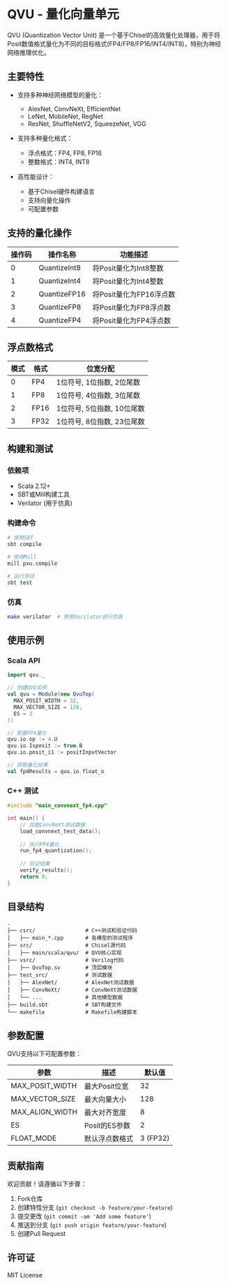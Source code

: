 # QVU - 量化向量单元

QVU (Quantization Vector Unit) 是一个基于Chisel的高效量化处理器，用于将Posit数值格式量化为不同的目标格式(FP4/FP8/FP16/INT4/INT8)，特别为神经网络推理优化。

## 主要特性

- 支持多种神经网络模型的量化：
  - AlexNet, ConvNeXt, EfficientNet
  - LeNet, MobileNet, RegNet
  - ResNet, ShuffleNetV2, SqueezeNet, VGG

- 支持多种量化格式：
  - 浮点格式：FP4, FP8, FP16
  - 整数格式：INT4, INT8

- 高性能设计：
  - 基于Chisel硬件构建语言
  - 支持向量化操作
  - 可配置参数

## 支持的量化操作

| 操作码 | 操作名称 | 功能描述 |
|--------|---------|---------|
| 0 | QuantizeInt8 | 将Posit量化为Int8整数 |
| 1 | QuantizeInt4 | 将Posit量化为Int4整数 |
| 2 | QuantizeFP16 | 将Posit量化为FP16浮点数 |
| 3 | QuantizeFP8 | 将Posit量化为FP8浮点数 |
| 4 | QuantizeFP4 | 将Posit量化为FP4浮点数 |

## 浮点数格式

| 模式 | 格式 | 位宽分配 |
|-----|------|---------|
| 0 | FP4 | 1位符号, 1位指数, 2位尾数 |
| 1 | FP8 | 1位符号, 4位指数, 3位尾数 |
| 2 | FP16 | 1位符号, 5位指数, 10位尾数 |
| 3 | FP32 | 1位符号, 8位指数, 23位尾数 |

## 构建和测试

### 依赖项

- Scala 2.12+
- SBT或Mill构建工具
- Verilator (用于仿真)

### 构建命令

```bash
# 使用SBT
sbt compile

# 使用Mill 
mill pvu.compile

# 运行测试
sbt test
```

### 仿真

```bash
make verilator  # 使用Verilator进行仿真
```

## 使用示例

### Scala API

```scala
import qvu._

// 创建QVU实例
val qvu = Module(new QvuTop(
  MAX_POSIT_WIDTH = 32,
  MAX_VECTOR_SIZE = 128,
  ES = 2
))

// 配置FP4量化
qvu.io.op := 4.U
qvu.io.Isposit := true.B
qvu.io.posit_i1 := positInputVector

// 获取量化结果
val fp4Results = qvu.io.float_o
```

### C++ 测试

```cpp
#include "main_convnext_fp4.cpp"

int main() {
    // 加载ConvNeXt测试数据
    load_convnext_test_data();
    
    // 执行FP4量化
    run_fp4_quantization();
    
    // 验证结果
    verify_results();
    return 0;
}
```

## 目录结构

```
.
├── csrc/                # C++测试和验证代码
│   ├── main_*.cpp       # 各模型的测试程序
├── src/                 # Chisel源代码
│   ├── main/scala/qvu/  # QVU核心实现
├── vsrc/                # Verilog代码
│   ├── QvuTop.sv        # 顶层模块
├── test_src/            # 测试数据
│   ├── AlexNet/         # AlexNet测试数据
│   ├── ConvNeXt/        # ConvNeXt测试数据
│   └── ...              # 其他模型数据
├── build.sbt            # SBT构建文件
└── makefile             # Makefile构建脚本
```

## 参数配置

QVU支持以下可配置参数：

| 参数 | 描述 | 默认值 |
|------|------|-------|
| MAX_POSIT_WIDTH | 最大Posit位宽 | 32 |
| MAX_VECTOR_SIZE | 最大向量大小 | 128 |
| MAX_ALIGN_WIDTH | 最大对齐宽度 | 8 |
| ES | Posit的ES参数 | 2 |
| FLOAT_MODE | 默认浮点数格式 | 3 (FP32) |

## 贡献指南

欢迎贡献！请遵循以下步骤：

1. Fork仓库
2. 创建特性分支 (`git checkout -b feature/your-feature`)
3. 提交更改 (`git commit -am 'Add some feature'`)
4. 推送到分支 (`git push origin feature/your-feature`)
5. 创建Pull Request

## 许可证

MIT License